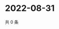 # 2022-08-31

共 0 条

<!-- BEGIN WEIBO -->
<!-- 最后更新时间 Wed Aug 31 2022 06:16:52 GMT+0800 (China Standard Time) -->

<!-- END WEIBO -->
